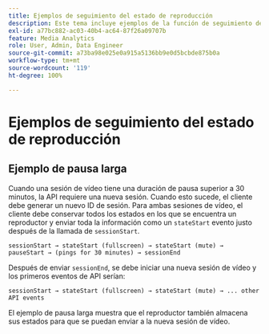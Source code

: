 ```yaml
---
title: Ejemplos de seguimiento del estado de reproducción
description: Este tema incluye ejemplos de la función de seguimiento de estado del reproductor.
exl-id: a77bc882-ac03-40b4-ac64-87f26a09707b
feature: Media Analytics
role: User, Admin, Data Engineer
source-git-commit: a73ba98e025e0a915a5136bb9e0d5bcbde875b0a
workflow-type: tm+mt
source-wordcount: '119'
ht-degree: 100%

---
```


# Ejemplos de seguimiento del estado de reproducción


## Ejemplo de pausa larga

Cuando una sesión de vídeo tiene una duración de pausa superior a 30 minutos, la API requiere una nueva sesión. Cuando esto sucede, el cliente debe generar un nuevo ID de sesión. Para ambas sesiones de vídeo, el cliente debe conservar todos los estados en los que se encuentra un reproductor y enviar toda la información como un `stateStart` evento justo después de la llamada de `sessionStart`.

`sessionStart → stateStart (fullscreen) → stateStart (mute) → pauseStart → (pings for 30 minutes) → sessionEnd`

Después de enviar `sessionEnd`, se debe iniciar una nueva sesión de vídeo y los primeros eventos de API serían:

`sessionStart → stateStart (fullscreen) → stateStart (mute) → ... other API events`

El ejemplo de pausa larga muestra que el reproductor también almacena sus estados para que se puedan enviar a la nueva sesión de vídeo.
